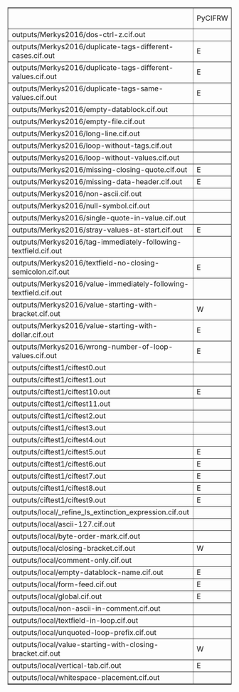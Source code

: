 <table border="1"><tr><td></td><td>
PyCIFRW</td><td>STAR</td><td>ase</td><td>cif2cif</td><td>cif_linguist</td><td>ciftools-java</td><td>cifxom</td><td>codtools</td><td>codtools-fix</td><td>crystcif-parse</td><td>gemmi</td><td>open-babel</td><td>vcif</td><td>zinc</td></tr>
<tr><td> outputs/Merkys2016/dos-ctrl-z.cif.out
</td><td></td><td>W</td><td>E</td><td>E</td><td></td><td>E</td><td></td><td>E</td><td>W</td><td></td><td>E</td><td></td><td>E</td><td>E</td></tr>
<tr><td> outputs/Merkys2016/duplicate-tags-different-cases.cif.out
</td><td>E</td><td>W</td><td></td><td>W</td><td>E</td><td></td><td></td><td>E</td><td>E</td><td></td><td>E</td><td></td><td></td><td></td></tr>
<tr><td> outputs/Merkys2016/duplicate-tags-different-values.cif.out
</td><td>E</td><td>W</td><td></td><td>W</td><td>E</td><td></td><td></td><td>E</td><td>E</td><td></td><td>E</td><td></td><td>E</td><td></td></tr>
<tr><td> outputs/Merkys2016/duplicate-tags-same-values.cif.out
</td><td>E</td><td>W</td><td></td><td>W</td><td>E</td><td></td><td></td><td>E</td><td>W</td><td></td><td>E</td><td></td><td>E</td><td></td></tr>
<tr><td> outputs/Merkys2016/empty-datablock.cif.out
</td><td></td><td>W</td><td></td><td></td><td></td><td></td><td></td><td></td><td></td><td></td><td></td><td></td><td>W</td><td>E</td></tr>
<tr><td> outputs/Merkys2016/empty-file.cif.out
</td><td></td><td>W</td><td></td><td></td><td></td><td>E</td><td>E</td><td></td><td></td><td></td><td></td><td></td><td>W</td><td></td></tr>
<tr><td> outputs/Merkys2016/long-line.cif.out
</td><td></td><td>W</td><td></td><td>W</td><td>E</td><td></td><td>E</td><td>W</td><td></td><td></td><td></td><td></td><td>W</td><td></td></tr>
<tr><td> outputs/Merkys2016/loop-without-tags.cif.out
</td><td></td><td>--</td><td>W</td><td>E</td><td>E</td><td>E</td><td>E</td><td>E</td><td>E</td><td>E</td><td>E</td><td></td><td>E</td><td>E</td></tr>
<tr><td> outputs/Merkys2016/loop-without-values.cif.out
</td><td></td><td>--</td><td>W</td><td>E</td><td>E</td><td>E</td><td>E</td><td>E</td><td>E</td><td>E</td><td>E</td><td></td><td>E</td><td>E</td></tr>
<tr><td> outputs/Merkys2016/missing-closing-quote.cif.out
</td><td>E</td><td>W</td><td></td><td>W</td><td>E</td><td></td><td>E</td><td>E</td><td>W</td><td></td><td>E</td><td></td><td>E</td><td></td></tr>
<tr><td> outputs/Merkys2016/missing-data-header.cif.out
</td><td>E</td><td>W</td><td>E</td><td>W</td><td>E</td><td></td><td>E</td><td>E</td><td>W</td><td></td><td>E</td><td></td><td>E</td><td></td></tr>
<tr><td> outputs/Merkys2016/non-ascii.cif.out
</td><td></td><td>W</td><td></td><td></td><td>E</td><td></td><td></td><td>E</td><td>W</td><td></td><td></td><td></td><td>W</td><td></td></tr>
<tr><td> outputs/Merkys2016/null-symbol.cif.out
</td><td></td><td>W</td><td></td><td></td><td>E</td><td></td><td>E</td><td>E</td><td>E</td><td></td><td>E</td><td></td><td>W</td><td></td></tr>
<tr><td> outputs/Merkys2016/single-quote-in-value.cif.out
</td><td></td><td>W</td><td></td><td></td><td></td><td></td><td></td><td></td><td></td><td></td><td></td><td></td><td></td><td></td></tr>
<tr><td> outputs/Merkys2016/stray-values-at-start.cif.out
</td><td>E</td><td>W</td><td>E</td><td></td><td>E</td><td>E</td><td>E</td><td>E</td><td>W</td><td></td><td>E</td><td></td><td>E</td><td>E</td></tr>
<tr><td> outputs/Merkys2016/tag-immediately-following-textfield.cif.out
</td><td></td><td>W</td><td></td><td>E</td><td>E</td><td></td><td></td><td>E</td><td>E</td><td></td><td>E</td><td></td><td>E</td><td></td></tr>
<tr><td> outputs/Merkys2016/textfield-no-closing-semicolon.cif.out
</td><td>E</td><td>E</td><td>E</td><td></td><td>E</td><td></td><td>E</td><td>E</td><td>E</td><td></td><td>E</td><td></td><td>E</td><td>--</td></tr>
<tr><td> outputs/Merkys2016/value-immediately-following-textfield.cif.out
</td><td></td><td>W</td><td></td><td></td><td>E</td><td></td><td></td><td>E</td><td>E</td><td></td><td>E</td><td></td><td></td><td></td></tr>
<tr><td> outputs/Merkys2016/value-starting-with-bracket.cif.out
</td><td>W</td><td>W</td><td></td><td></td><td>E</td><td></td><td></td><td>E</td><td></td><td></td><td></td><td></td><td></td><td></td></tr>
<tr><td> outputs/Merkys2016/value-starting-with-dollar.cif.out
</td><td>E</td><td>W</td><td></td><td></td><td>E</td><td></td><td></td><td>E</td><td>E</td><td></td><td>E</td><td></td><td></td><td></td></tr>
<tr><td> outputs/Merkys2016/wrong-number-of-loop-values.cif.out
</td><td>E</td><td>E</td><td>W</td><td>E</td><td>E</td><td></td><td>E</td><td>E</td><td>E</td><td>E</td><td>E</td><td></td><td>E</td><td></td></tr>
<tr><td> outputs/ciftest1/ciftest0.out
</td><td></td><td>W</td><td></td><td></td><td></td><td>E</td><td>E</td><td></td><td></td><td></td><td></td><td></td><td>W</td><td></td></tr>
<tr><td> outputs/ciftest1/ciftest1.out
</td><td></td><td>W</td><td></td><td></td><td></td><td></td><td>E</td><td></td><td></td><td></td><td></td><td></td><td>W</td><td></td></tr>
<tr><td> outputs/ciftest1/ciftest10.out
</td><td>E</td><td>E</td><td>W</td><td>E</td><td>E</td><td></td><td>E</td><td>E</td><td>E</td><td>E</td><td>E</td><td></td><td>E</td><td></td></tr>
<tr><td> outputs/ciftest1/ciftest11.out
</td><td></td><td>W</td><td></td><td></td><td>E</td><td></td><td></td><td></td><td></td><td></td><td></td><td></td><td></td><td></td></tr>
<tr><td> outputs/ciftest1/ciftest2.out
</td><td></td><td>W</td><td></td><td></td><td></td><td></td><td></td><td></td><td></td><td></td><td></td><td></td><td>W</td><td>E</td></tr>
<tr><td> outputs/ciftest1/ciftest3.out
</td><td></td><td>W</td><td></td><td></td><td></td><td></td><td></td><td></td><td></td><td></td><td></td><td></td><td></td><td></td></tr>
<tr><td> outputs/ciftest1/ciftest4.out
</td><td></td><td>W</td><td>W</td><td></td><td></td><td></td><td></td><td></td><td></td><td></td><td></td><td></td><td></td><td></td></tr>
<tr><td> outputs/ciftest1/ciftest5.out
</td><td>E</td><td>W</td><td>W</td><td></td><td>E</td><td></td><td>E</td><td>E</td><td>E</td><td>E</td><td>E</td><td></td><td></td><td></td></tr>
<tr><td> outputs/ciftest1/ciftest6.out
</td><td>E</td><td>W</td><td>E</td><td>W</td><td>E</td><td></td><td>E</td><td>E</td><td>W</td><td></td><td>E</td><td></td><td>E</td><td></td></tr>
<tr><td> outputs/ciftest1/ciftest7.out
</td><td>E</td><td>W</td><td></td><td>E</td><td>E</td><td>E</td><td>E</td><td>E</td><td>W</td><td></td><td>E</td><td></td><td>E</td><td>E</td></tr>
<tr><td> outputs/ciftest1/ciftest8.out
</td><td>E</td><td>W</td><td>W</td><td>W</td><td></td><td></td><td></td><td>W</td><td></td><td></td><td></td><td></td><td>W</td><td></td></tr>
<tr><td> outputs/ciftest1/ciftest9.out
</td><td>E</td><td>E</td><td>W</td><td>E</td><td>E</td><td>E</td><td>E</td><td>E</td><td>E</td><td>E</td><td>E</td><td></td><td>E</td><td>E</td></tr>
<tr><td> outputs/local/_refine_ls_extinction_expression.cif.out
</td><td></td><td>W</td><td></td><td></td><td>E</td><td></td><td></td><td></td><td></td><td></td><td></td><td></td><td></td><td></td></tr>
<tr><td> outputs/local/ascii-127.cif.out
</td><td></td><td>W</td><td></td><td></td><td>E</td><td></td><td>E</td><td>E</td><td>W</td><td></td><td>E</td><td></td><td>W</td><td></td></tr>
<tr><td> outputs/local/byte-order-mark.cif.out
</td><td></td><td>W</td><td>E</td><td></td><td>E</td><td>E</td><td>E</td><td></td><td></td><td></td><td>E</td><td></td><td>E</td><td>E</td></tr>
<tr><td> outputs/local/closing-bracket.cif.out
</td><td>W</td><td>W</td><td></td><td></td><td>E</td><td></td><td></td><td>E</td><td></td><td></td><td></td><td></td><td></td><td></td></tr>
<tr><td> outputs/local/comment-only.cif.out
</td><td></td><td>W</td><td></td><td></td><td></td><td></td><td>E</td><td></td><td></td><td></td><td></td><td></td><td>W</td><td></td></tr>
<tr><td> outputs/local/empty-datablock-name.cif.out
</td><td>E</td><td>W</td><td></td><td></td><td>E</td><td></td><td>E</td><td>E</td><td>W</td><td></td><td></td><td></td><td>E</td><td></td></tr>
<tr><td> outputs/local/form-feed.cif.out
</td><td>E</td><td>W</td><td>E</td><td>E</td><td>E</td><td></td><td>E</td><td>E</td><td>E</td><td>E</td><td>E</td><td></td><td></td><td></td></tr>
<tr><td> outputs/local/global.cif.out
</td><td>E</td><td>W</td><td></td><td>E</td><td>E</td><td></td><td>E</td><td>E</td><td>E</td><td></td><td>E</td><td></td><td></td><td>E</td></tr>
<tr><td> outputs/local/non-ascii-in-comment.cif.out
</td><td></td><td>W</td><td></td><td></td><td>E</td><td></td><td></td><td>W</td><td>W</td><td></td><td></td><td></td><td></td><td></td></tr>
<tr><td> outputs/local/textfield-in-loop.cif.out
</td><td></td><td>W</td><td>W</td><td></td><td></td><td></td><td></td><td></td><td></td><td></td><td></td><td></td><td></td><td></td></tr>
<tr><td> outputs/local/unquoted-loop-prefix.cif.out
</td><td></td><td>E</td><td></td><td>E</td><td></td><td>E</td><td></td><td></td><td></td><td>E</td><td>E</td><td></td><td></td><td>E</td></tr>
<tr><td> outputs/local/value-starting-with-closing-bracket.cif.out
</td><td>W</td><td>W</td><td></td><td></td><td>E</td><td></td><td></td><td>E</td><td></td><td></td><td></td><td></td><td></td><td></td></tr>
<tr><td> outputs/local/vertical-tab.cif.out
</td><td>E</td><td>W</td><td>E</td><td>E</td><td>E</td><td></td><td>E</td><td>E</td><td>E</td><td>E</td><td>E</td><td></td><td></td><td></td></tr>
<tr><td> outputs/local/whitespace-placement.cif.out
</td><td></td><td>W</td><td>W</td><td></td><td></td><td></td><td></td><td></td><td></td><td></td><td></td><td></td><td></td><td></td></tr>
</table>
